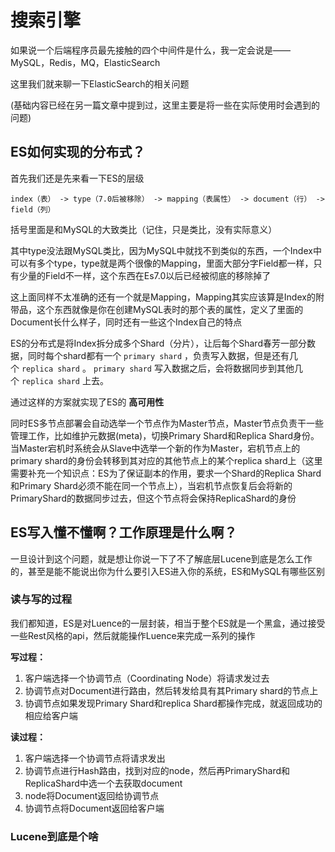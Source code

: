 # 搜索引擎

如果说一个后端程序员最先接触的四个中间件是什么，我一定会说是——MySQL，Redis，MQ，ElasticSearch

这里我们就来聊一下ElasticSearch的相关问题

(基础内容已经在另一篇文章中提到过，这里主要是将一些在实际使用时会遇到的问题)

## ES如何实现的分布式？

首先我们还是先来看一下ES的层级

```
index（表） -> type（7.0后被移除） -> mapping（表属性） -> document（行） -> field（列）
```

括号里面是和MySQL的大致类比（记住，只是类比，没有实际意义）

其中type没法跟MySQL类比，因为MySQL中就找不到类似的东西，一个Index中可以有多个type，type就是两个很像的Mapping，里面大部分字Field都一样，只有少量的Field不一样，这个东西在Es7.0以后已经被彻底的移除掉了

这上面同样不太准确的还有一个就是Mapping，Mapping其实应该算是Index的附带品，这个东西就像是你在创建MySQL表时的那个表的属性，定义了里面的Document长什么样子，同时还有一些这个Index自己的特点

ES的分布式是将Index拆分成多个Shard（分片），让后每个Shard春芳一部分数据，同时每个shard都有一个 `primary shard` ，负责写入数据，但是还有几个 `replica shard` 。 `primary shard` 写入数据之后，会将数据同步到其他几个 `replica shard` 上去。

通过这样的方案就实现了ES的 **高可用性**

同时ES多节点部署会自动选举一个节点作为Master节点，Master节点负责干一些管理工作，比如维护元数据(meta)，切换Primary Shard和Replica Shard身份。当Master宕机时系统会从Slave中选举一个新的作为Master，宕机节点上的primary shard的身份会转移到其对应的其他节点上的某个replica shard上（这里需要补充一个知识点：ES为了保证副本的作用，要求一个Shard的Replica Shard和Primary Shard必须不能在同一个节点上），当宕机节点恢复后会将新的PrimaryShard的数据同步过去，但这个节点将会保持ReplicaShard的身份


## ES写入懂不懂啊？工作原理是什么啊？

一旦设计到这个问题，就是想让你说一下了不了解底层Lucene到底是怎么工作的，甚至是能不能说出你为什么要引入ES进入你的系统，ES和MySQL有哪些区别

### 读与写的过程

我们都知道，ES是对Luence的一层封装，相当于整个ES就是一个黑盒，通过接受一些Rest风格的api，然后就能操作Luence来完成一系列的操作

**写过程：**
1. 客户端选择一个协调节点（Coordinating Node）将请求发过去
2. 协调节点对Document进行路由，然后转发给具有其Primary shard的节点上
3. 协调节点如果发现Primary Shard和replica Shard都操作完成，就返回成功的相应给客户端

**读过程：**
1. 客户端选择一个协调节点将请求发出
2. 协调节点进行Hash路由，找到对应的node，然后再PrimaryShard和ReplicaShard中选一个去获取document
3. node将Document返回给协调节点
4. 协调节点将Document返回给客户端

### Lucene到底是个啥

